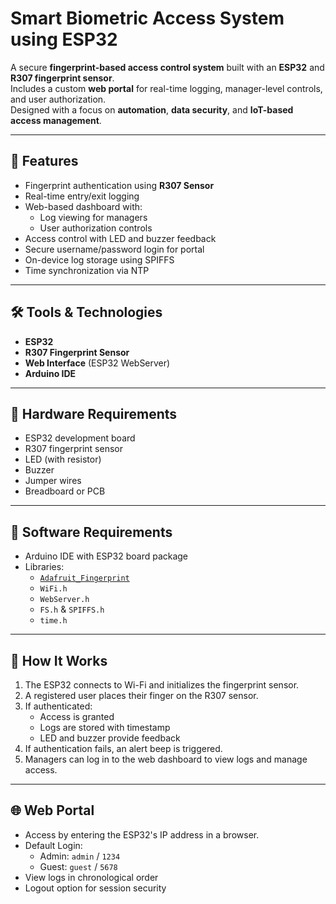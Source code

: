 # Smart Biometric Access System using ESP32

A secure **fingerprint-based access control system** built with an **ESP32** and **R307 fingerprint sensor**.  
Includes a custom **web portal** for real-time logging, manager-level controls, and user authorization.  
Designed with a focus on **automation**, **data security**, and **IoT-based access management**.

---

## 📌 Features
- Fingerprint authentication using **R307 Sensor**
- Real-time entry/exit logging
- Web-based dashboard with:
  - Log viewing for managers
  - User authorization controls
- Access control with LED and buzzer feedback
- Secure username/password login for portal
- On-device log storage using SPIFFS
- Time synchronization via NTP

---

## 🛠 Tools & Technologies
- **ESP32**
- **R307 Fingerprint Sensor**
- **Web Interface** (ESP32 WebServer)
- **Arduino IDE**

---

## 📂 Hardware Requirements
- ESP32 development board
- R307 fingerprint sensor
- LED (with resistor)
- Buzzer
- Jumper wires
- Breadboard or PCB

---

## 📂 Software Requirements
- Arduino IDE with ESP32 board package
- Libraries:
  - [`Adafruit_Fingerprint`](https://github.com/adafruit/Adafruit-Fingerprint-Sensor-Library)
  - `WiFi.h`
  - `WebServer.h`
  - `FS.h` & `SPIFFS.h`
  - `time.h`

---

## 🚀 How It Works
1. The ESP32 connects to Wi-Fi and initializes the fingerprint sensor.
2. A registered user places their finger on the R307 sensor.
3. If authenticated:
   - Access is granted
   - Logs are stored with timestamp
   - LED and buzzer provide feedback
4. If authentication fails, an alert beep is triggered.
5. Managers can log in to the web dashboard to view logs and manage access.

---

## 🌐 Web Portal
- Access by entering the ESP32's IP address in a browser.
- Default Login:
  - Admin: `admin` / `1234`
  - Guest: `guest` / `5678`
- View logs in chronological order
- Logout option for session security




